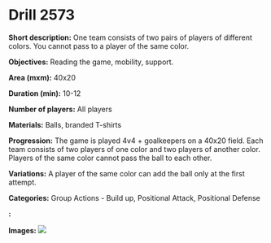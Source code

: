 # Drill 2573

**Short description:**
One team consists of two pairs of players of different colors. You cannot pass to a player of the same color.

**Objectives:**
Reading the game, mobility, support.

**Area (mxm):**
40x20

**Duration (min):**
10-12

**Number of players:**
All players

**Materials:**
Balls, branded T-shirts

**Progression:**
The game is played 4v4 + goalkeepers on a 40x20 field. Each team consists of two players of one color and two players of another color. Players of the same color cannot pass the ball to each other.

**Variations:**
A player of the same color can add the ball only at the first attempt.

**Categories:**
Group Actions - Build up, Positional Attack, Positional Defense

**:**


**Images:**
![](https://www.coachingfutsal.com/\images\7eec2098-64dc-41a3-b643-b87220c85fd3_304.png)

